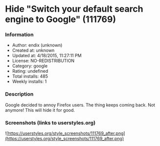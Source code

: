 # Hide "Switch your default search engine to Google" (111769)

### Information
- Author: endix (unknown)
- Created at: unknown
- Updated at: 4/18/2015, 11:27:11 PM
- License: NO-REDISTRIBUTION
- Category: google
- Rating: undefined
- Total installs: 485
- Weekly installs: 1


### Description
Google decided to annoy Firefox users. The thing keeps coming back. Not anymore! This will hide it for good.


### Screenshots (links to userstyles.org)
![https://userstyles.org/style_screenshots/111769_after.png](https://userstyles.org/style_screenshots/111769_after.png)


